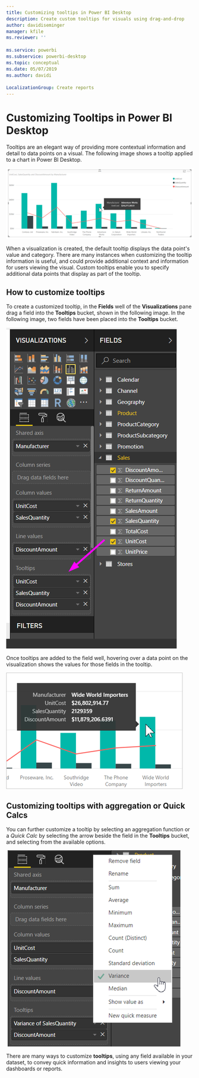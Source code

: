 ```yaml
---
title: Customizing tooltips in Power BI Desktop
description: Create custom tooltips for visuals using drag-and-drop
author: davidiseminger
manager: kfile
ms.reviewer: ''

ms.service: powerbi
ms.subservice: powerbi-desktop
ms.topic: conceptual
ms.date: 05/07/2019
ms.author: davidi

LocalizationGroup: Create reports
---
```

# Customizing Tooltips in Power BI Desktop
Tooltips are an elegant way of providing more contextual information and detail to data points on a visual. The following image shows a tooltip applied to a chart in Power BI Desktop.

![Default tooltip](media/desktop-custom-tooltips/custom-tooltips-1.png)

When a visualization is created, the default tooltip displays the data point's value and category. There are many instances when customizing the tooltip information is useful, and could provide additional context and information for users viewing the visual. Custom tooltips enable you to specify additional data points that display as part of the tooltip.

## How to customize tooltips
To create a customized tooltip, in the **Fields** well of the **Visualizations** pane drag a field into the **Tooltips** bucket, shown in the following image. In the following image, two fields have been placed into the **Tooltips** bucket.

![Adding tooltip fields](media/desktop-custom-tooltips/custom-tooltips-2.png)

Once tooltips are added to the field well, hovering over a data point on the visualization shows the values for those fields in the tooltip.

![Custom tooltip](media/desktop-custom-tooltips/custom-tooltips-3.png)

## Customizing tooltips with aggregation or Quick Calcs
You can further customize a tooltip by selecting an aggregation function or a *Quick Calc* by selecting the arrow beside the field in the **Tooltips** bucket, and selecting from the available options.

![Tooltip with Quick Calc](media/desktop-custom-tooltips/custom-tooltips-4.png)

There are many ways to customize **tooltips**, using any field available in your dataset, to convey quick information and insights to users viewing your dashboards or reports.

